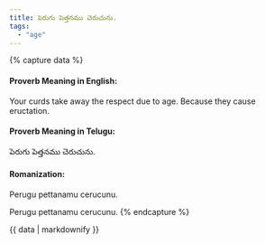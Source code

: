 ```yaml
---
title: పెరుగు పెత్తనము చెరుచును.
tags:
  - "age"
---
```


{% capture data %}
#### Proverb Meaning in English:
Your curds take away the respect due to age.
Because they cause eructation.

#### Proverb Meaning in Telugu:
పెరుగు పెత్తనము చెరుచును.

#### Romanization:
Perugu pettanamu cerucunu.

Perugu pettanamu cerucunu.
{% endcapture %}

{{ data | markdownify }}

